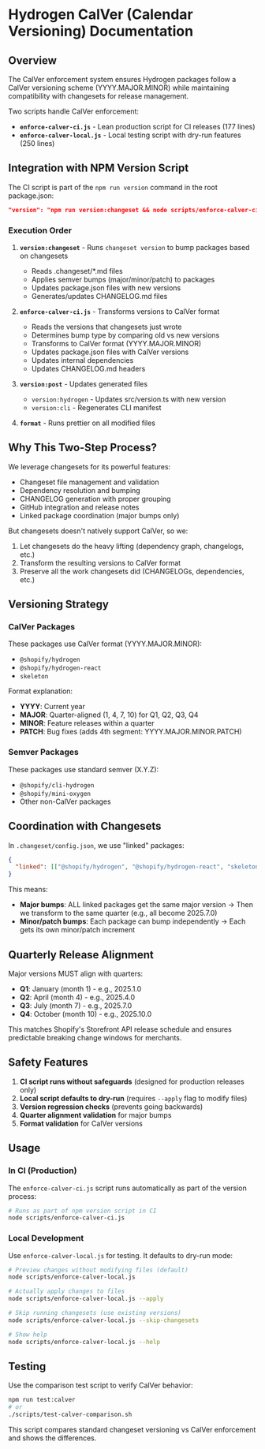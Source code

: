 # Hydrogen CalVer (Calendar Versioning) Documentation

## Overview

The CalVer enforcement system ensures Hydrogen packages follow a CalVer versioning scheme (YYYY.MAJOR.MINOR) while maintaining compatibility with changesets for release management.

Two scripts handle CalVer enforcement:
- **`enforce-calver-ci.js`** - Lean production script for CI releases (177 lines)
- **`enforce-calver-local.js`** - Local testing script with dry-run features (250 lines)

## Integration with NPM Version Script

The CI script is part of the `npm run version` command in the root package.json:

```json
"version": "npm run version:changeset && node scripts/enforce-calver-ci.js && npm run version:post && npm run format"
```

### Execution Order

1. **`version:changeset`** - Runs `changeset version` to bump packages based on changesets

   - Reads .changeset/\*.md files
   - Applies semver bumps (major/minor/patch) to packages
   - Updates package.json files with new versions
   - Generates/updates CHANGELOG.md files

2. **`enforce-calver-ci.js`** - Transforms versions to CalVer format

   - Reads the versions that changesets just wrote
   - Determines bump type by comparing old vs new versions
   - Transforms to CalVer format (YYYY.MAJOR.MINOR)
   - Updates package.json files with CalVer versions
   - Updates internal dependencies
   - Updates CHANGELOG.md headers

3. **`version:post`** - Updates generated files

   - `version:hydrogen` - Updates src/version.ts with new version
   - `version:cli` - Regenerates CLI manifest

4. **`format`** - Runs prettier on all modified files

## Why This Two-Step Process?

We leverage changesets for its powerful features:

- Changeset file management and validation
- Dependency resolution and bumping
- CHANGELOG generation with proper grouping
- GitHub integration and release notes
- Linked package coordination (major bumps only)

But changesets doesn't natively support CalVer, so we:

1. Let changesets do the heavy lifting (dependency graph, changelogs, etc.)
2. Transform the resulting versions to CalVer format
3. Preserve all the work changesets did (CHANGELOGs, dependencies, etc.)

## Versioning Strategy

### CalVer Packages

These packages use CalVer format (YYYY.MAJOR.MINOR):

- `@shopify/hydrogen`
- `@shopify/hydrogen-react`
- `skeleton`

Format explanation:

- **YYYY**: Current year
- **MAJOR**: Quarter-aligned (1, 4, 7, 10) for Q1, Q2, Q3, Q4
- **MINOR**: Feature releases within a quarter
- **PATCH**: Bug fixes (adds 4th segment: YYYY.MAJOR.MINOR.PATCH)

### Semver Packages

These packages use standard semver (X.Y.Z):

- `@shopify/cli-hydrogen`
- `@shopify/mini-oxygen`
- Other non-CalVer packages

## Coordination with Changesets

In `.changeset/config.json`, we use "linked" packages:

```json
{
  "linked": [["@shopify/hydrogen", "@shopify/hydrogen-react", "skeleton"]]
}
```

This means:

- **Major bumps**: ALL linked packages get the same major version
  → Then we transform to the same quarter (e.g., all become 2025.7.0)
- **Minor/patch bumps**: Each package can bump independently
  → Each gets its own minor/patch increment

## Quarterly Release Alignment

Major versions MUST align with quarters:

- **Q1**: January (month 1) - e.g., 2025.1.0
- **Q2**: April (month 4) - e.g., 2025.4.0
- **Q3**: July (month 7) - e.g., 2025.7.0
- **Q4**: October (month 10) - e.g., 2025.10.0

This matches Shopify's Storefront API release schedule and ensures predictable breaking change windows for merchants.

## Safety Features

1. **CI script runs without safeguards** (designed for production releases only)
2. **Local script defaults to dry-run** (requires `--apply` flag to modify files)
3. **Version regression checks** (prevents going backwards)
4. **Quarter alignment validation** for major bumps
5. **Format validation** for CalVer versions

## Usage

### In CI (Production)

The `enforce-calver-ci.js` script runs automatically as part of the version process:

```bash
# Runs as part of npm version script in CI
node scripts/enforce-calver-ci.js
```

### Local Development

Use `enforce-calver-local.js` for testing. It defaults to dry-run mode:

```bash
# Preview changes without modifying files (default)
node scripts/enforce-calver-local.js

# Actually apply changes to files
node scripts/enforce-calver-local.js --apply

# Skip running changesets (use existing versions)
node scripts/enforce-calver-local.js --skip-changesets

# Show help
node scripts/enforce-calver-local.js --help
```

## Testing

Use the comparison test script to verify CalVer behavior:

```bash
npm run test:calver
# or
./scripts/test-calver-comparison.sh
```

This script compares standard changeset versioning vs CalVer enforcement and shows the differences.
